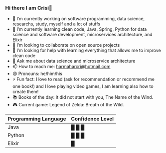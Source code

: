 ### Hi there I am Crisi👋

<!--
**crisywini/crisywini** is a ✨ _special_ ✨ repository because its `README.md` (this file) appears on your GitHub profile.

Here are some ideas to get you started:

-->

- 🔭 I’m currently working on software programming, data science, researchs, study, myself and a lot of stuffs 
- 🌱 I’m currently learning clean code, Java, Spring, Python for data science and software development, microservices architecture, and Elixir
- 👯 I’m looking to collaborate on open source projects
- 🤔 I’m looking for help with learning everything that allows me to improve clean code
- 💬 Ask me about data science and microservice architecture
- 📫 How to reach me: harmaharcri@hotmail.com 
- 😄 Pronouns: he/him/his
- ⚡ Fun fact: I love to read (ask for recommendation or recommend me one book!) and I love playing video games, I am learning also how to create them! 
- 📚 Books of the day: It did not start with you, The Name of the Wind.
- 🎮️ Current game: Legend of Zelda: Breath of the Wild.

| Programming Language | Confidence Level |
| ----------- | ----------- |
| Java | &block; &block; &block;
| Python | &block; &block; &block;
| Elixir | &block; | 
